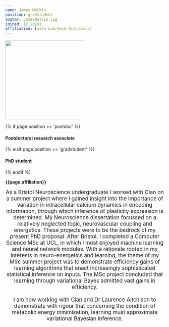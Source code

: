 ```yaml
---
name: James Malkin
position: gradstudent
avatar: JamesMalkin.jpg
joined: 12_20191
affiliation: [with Laurence Aitchison]
---
```


<img width="250" src="{{site.baseurl}}/images/people/{{page.avatar}}" data-action="zoom">

 {% if page.position == 'postdoc' %}
<h4>Postdoctoral research associate</h4>
 {% elsif page.position == 'gradstudent' %}
<h4>PhD student</h4>
 {% endif %}

<b>{{page.affiliation}}</b>

<header class="masthead text-justify" style="font-size:120%">
As a Bristol Neuroscience undergraduate I worked with Cian on a summer project where I gained insight into the importance of variation in intracellular calcium dynamics in encoding information, through which inference of plasticity expression is determined. My Neuroscience dissertation focussed on a relatively neglected topic, neurovascular coupling and energetics. These projects were to be the bedrock of my present PhD proposal.
After Bristol, I completed a Computer Science MSc at UCL, in which I most enjoyed machine learning and neural network modules. With a rationale rooted in my interests in neuro-energetics and learning, the theme of my MSc summer project was to demonstrate efficiency gains of learning algorithms that enact increasingly sophisticated statistical inference on inputs. The MSc project concluded that learning through variational Bayes admitted vast gains in efficiency.
<br><br>
I am now working with Cian and Dr Laurence Aitchison to demonstrate with rigour that concerning the condition of metabolic energy minimisation, learning must approximate variational Bayesian inference.

</header>
